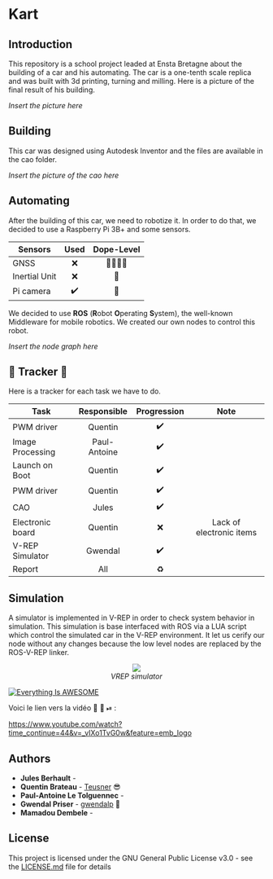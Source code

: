 # Kart

## Introduction
This repository is a school project leaded at Ensta Bretagne about the building of a car and his automating. The car is a one-tenth scale replica and was built with 3d printing, turning and milling. Here is a picture of the final result of his building.

*Insert the picture here*

## Building
This car was designed using Autodesk Inventor and the files are available in the cao folder.

*Insert the picture of the cao here*

## Automating
After the building of this car, we need to robotize it. In order to do that, we decided to use a Raspberry Pi 3B+ and some sensors.

| Sensors       | Used             | Dope-Level               |
| ------------- |:----------------:|:------------------------:|
| GNSS          |:x:               |:turtle::boom::dash::poop:|
| Inertial Unit |:x:               |:rainbow:                 |
| Pi camera     |:heavy_check_mark:|:unicorn:                 |

We decided to use **ROS** (**R**obot **O**perating **S**ystem), the well-known Middleware for mobile robotics. We created our own nodes to control this robot.

*Insert the node graph here*

## :barber: Tracker :barber:
Here is a tracker for each task we have to do.

| Task            |Responsible | Progression      | Note |
| ----------------|:----------:|:----------------:|:----:|
| PWM driver      |Quentin     |:heavy_check_mark:|      |
| Image Processing|Paul-Antoine|:heavy_check_mark:|      |
| Launch on Boot  |Quentin     |:heavy_check_mark:|      |
| PWM driver      |Quentin     |:heavy_check_mark:|      |
| CAO             |Jules       |:heavy_check_mark:|      |
| Electronic board|Quentin     |:x:               |Lack of electronic items|
| V-REP Simulator |Gwendal     |:heavy_check_mark:         |      |
| Report          |All         |:recycle:         |      |


## Simulation
A simulator is implemented in V-REP in order to check system behavior in simulation. This simulation is base interfaced with ROS via a LUA script which control the simulated car in the V-REP environment. It let us cerify our node without any changes because the low level nodes are replaced by the ROS-V-REP linker.




<p align="center">
    <img src="https://github.com/gwendalp/kart/blob/master/doc/rapport/Images/simulation_capture.png"> <br>
    <em>VREP simulator</em>
    <link href="https://www.youtube.com/watch?time_continue=44&v=_vIXo1TvG0w&feature=emb_logo" >
</p>


[![Everything Is AWESOME](https://github.com/gwendalp/kart/blob/master/doc/rapport/Images/simulation_capture.png)](https://www.youtube.com/watch?time_continue=44&v=_vIXo1TvG0w&feature=emb_logo "test")

Voici le lien vers la vidéo 🏁 :camera_flash: ⏯ : 

https://www.youtube.com/watch?time_continue=44&v=_vIXo1TvG0w&feature=emb_logo



## Authors

* **Jules Berhault** - 
* **Quentin Brateau** -  [Teusner](https://github.com/Teusner) :sunglasses:
* **Paul-Antoine Le Tolguennec** - 
* **Gwendal Priser** - [gwendalp](https://github.com/gwendalp) :ocean:
* **Mamadou Dembele** -

## License

This project is licensed under the GNU General Public License v3.0 - see the [LICENSE.md](LICENSE.md) file for details
